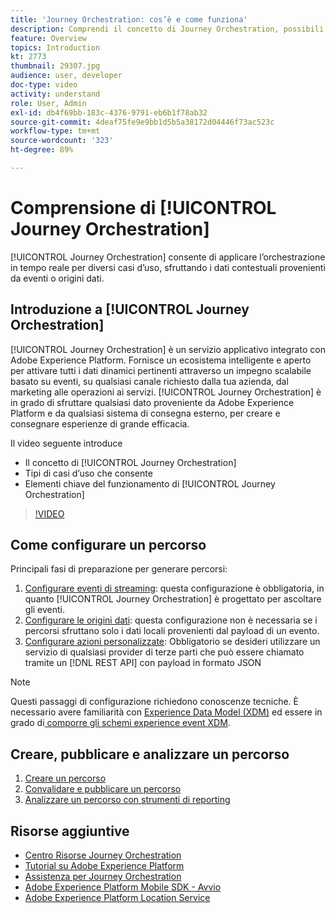 ```yaml
---
title: 'Journey Orchestration: cos’è e come funziona'
description: Comprendi il concetto di Journey Orchestration, possibili casi d'uso e gli elementi chiave del suo funzionamento.
feature: Overview
topics: Introduction
kt: 2773
thumbnail: 29307.jpg
audience: user, developer
doc-type: video
activity: understand
role: User, Admin
exl-id: db4f69bb-183c-4376-9791-eb6b1f78ab32
source-git-commit: 4deaf75fe9e9bb1d5b5a38172d04446f73ac523c
workflow-type: tm+mt
source-wordcount: '323'
ht-degree: 89%

---
```


# Comprensione di [!UICONTROL Journey Orchestration]

[!UICONTROL Journey Orchestration] consente di applicare l’orchestrazione in tempo reale per diversi casi d’uso, sfruttando i dati contestuali provenienti da eventi o origini dati.

## Introduzione a [!UICONTROL Journey Orchestration]

[!UICONTROL Journey Orchestration] è un servizio applicativo integrato con Adobe Experience Platform. Fornisce un ecosistema intelligente e aperto per attivare tutti i dati dinamici pertinenti attraverso un impegno scalabile basato su eventi, su qualsiasi canale richiesto dalla tua azienda, dal marketing alle operazioni ai servizi. [!UICONTROL Journey Orchestration] è in grado di sfruttare qualsiasi dato proveniente da Adobe Experience Platform e da qualsiasi sistema di consegna esterno, per creare e consegnare esperienze di grande efficacia.

Il video seguente introduce

* Il concetto di [!UICONTROL Journey Orchestration]
* Tipi di casi d’uso che consente
* Elementi chiave del funzionamento di [!UICONTROL Journey Orchestration]

>[!VIDEO](https://video.tv.adobe.com/v/29307?quality=12)

## Come configurare un percorso

Principali fasi di preparazione per generare percorsi:

1. [Configurare eventi di streaming](/help/configuring-journey-orchestration/configure-streaming-events.md): questa configurazione è obbligatoria, in quanto [!UICONTROL Journey Orchestration] è progettato per ascoltare gli eventi.
1. [Configurare le origini dati](/help/configuring-journey-orchestration/configure-data-sources.md): questa configurazione non è necessaria se i percorsi sfruttano solo i dati locali provenienti dal payload di un evento.
1. [Configurare azioni personalizzate](/help/configuring-journey-orchestration/configure-actions.md): Obbligatorio se desideri utilizzare un servizio di qualsiasi provider di terze parti che può essere chiamato tramite un [!DNL REST API] con payload in formato JSON

>[!NOTE]
>
>Questi passaggi di configurazione richiedono conoscenze tecniche. È necessario avere familiarità con [Experience Data Model (XDM)](https://experienceleague.adobe.com/docs/platform-learn/tutorials/schemas/schemas-and-experience-data-model.html?lang=it) ed essere in grado di[ comporre gli schemi experience event XDM](https://experienceleague.adobe.com/docs/platform-learn/tutorials/schemas/create-schemas.html?lang=it).

## Creare, pubblicare e analizzare un percorso

1. [Creare un percorso](/help/building-a-journey/creating-a-journey.md)
1. [Convalidare e pubblicare un percorso](/help/validate-and-publish-a-journey.md)
1. [Analizzare un percorso con strumenti di reporting](/help/analyze-a-journey-via-reporting-tools.md)

## Risorse aggiuntive

* [Centro Risorse Journey Orchestration](https://experienceleague.adobe.com/docs/journeys/using/journey-orchestration-home.html?lang=it)
* [Tutorial su Adobe Experience Platform](https://experienceleague.adobe.com/docs/platform-learn/tutorials/overview.html?lang=it)
* [Assistenza per Journey Orchestration](/help/understanding-journey-orchestration.md)
* [Adobe Experience Platform Mobile SDK - Avvio](https://experienceleague.adobe.com/docs/platform-learn/data-collection/mobile-sdk/overview.html?lang=en)
* [Adobe Experience Platform Location Service](https://experienceleague.adobe.com/docs/places/using/home.html?lang=it)
